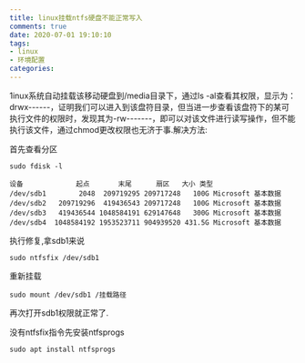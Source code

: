 ```yaml
---
title: linux挂载ntfs硬盘不能正常写入
comments: true
date: 2020-07-01 19:10:10
tags:
- linux
- 环境配置
categories:
---
```


1inux系统自动挂载该移动硬盘到/media目录下，通过ls -al查看其权限，显示为：drwx------，证明我们可以进入到该盘符目录，但当进一步查看该盘符下的某可执行文件的权限时，发现其为-rw-------，即可以对该文件进行读写操作，但不能执行该文件，通过chmod更改权限也无济于事.解决方法:



首先查看分区

```
sudo fdisk -l
```

```
设备             起点       末尾      扇区   大小 类型
/dev/sdb1        2048  209719295 209717248   100G Microsoft 基本数据
/dev/sdb2   209719296  419436543 209717248   100G Microsoft 基本数据
/dev/sdb3   419436544 1048584191 629147648   300G Microsoft 基本数据
/dev/sdb4  1048584192 1953523711 904939520 431.5G Microsoft 基本数据
```

执行修复,拿sdb1来说

```
sudo ntfsfix /dev/sdb1
```

重新挂载

```
sudo mount /dev/sdb1 /挂载路径
```

再次打开sdb1权限就正常了.



没有ntfsfix指令先安装ntfsprogs

```
sudo apt install ntfsprogs
```



